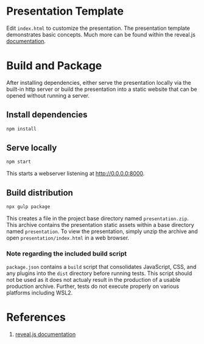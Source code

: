 # Presentation Template

Edit `index.html` to customize the presentation.  The presentation template
demonstrates basic concepts.  Much more can be found within the reveal.js
[documentation](https://revealjs.com/).

# Build and Package

After installing dependencies, either serve the presentation locally via the
built-in http server or build the presentation into a static website that
can be opened without running a server.

## Install dependencies

```bash
npm install
```

## Serve locally

```bash
npm start
```

This starts a webserver listening at http://0.0.0.0:8000.

## Build distribution

```bash
npx gulp package
```

This creates a file in the project base directory named `presentation.zip`.
This archive contains the presentation static assets within a base directory
named `presentation`.  To view the presentation, simply unzip the archive and
open `presentation/index.html` in a web browser.

### Note regarding the included build script

`package.json` contains a `build` script that consolidates JavaScript, CSS, and
any plugins into the `dist` directory before running tests.  This script should
not be used as it does not actualy result in the production of a usable
production archive.  Further, tests do not execute properly on various platforms
including WSL2.

# References

1. [reveal.js documentation](https://revealjs.com/)
